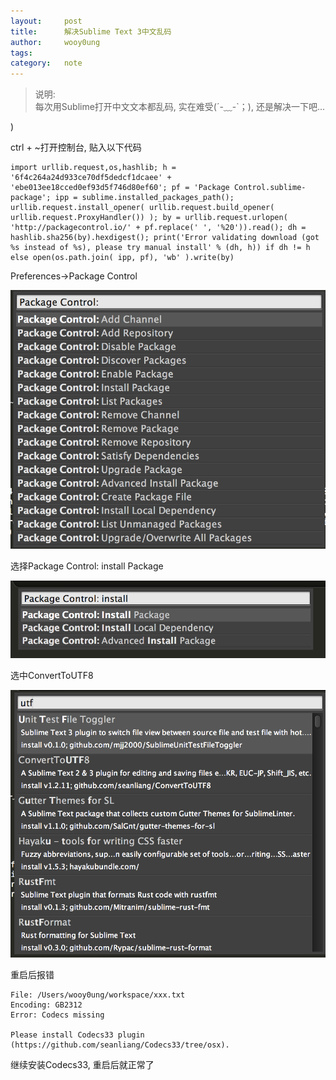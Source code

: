 ```yaml
---
layout:     post
title:      解决Sublime Text 3中文乱码
author:     wooy0ung
tags: 		
category:  	note
---
```



>说明:  
>每次用Sublime打开中文文本都乱码, 实在难受(´-﹏-`；), 还是解决一下吧...
<!-- more -->)  


ctrl + ~打开控制台, 贴入以下代码

```
import urllib.request,os,hashlib; h = '6f4c264a24d933ce70df5dedcf1dcaee' + 'ebe013ee18cced0ef93d5f746d80ef60'; pf = 'Package Control.sublime-package'; ipp = sublime.installed_packages_path(); urllib.request.install_opener( urllib.request.build_opener( urllib.request.ProxyHandler()) ); by = urllib.request.urlopen( 'http://packagecontrol.io/' + pf.replace(' ', '%20')).read(); dh = hashlib.sha256(by).hexdigest(); print('Error validating download (got %s instead of %s), please try manual install' % (dh, h)) if dh != h else open(os.path.join( ipp, pf), 'wb' ).write(by)
```

Preferences->Package Control

![](/assets/img/note/2017-10-16-sublime-text3-gbk/0x00.png)

选择Package Control: install Package

![](/assets/img/note/2017-10-16-sublime-text3-gbk/0x01.png)

选中ConvertToUTF8

![](/assets/img/note/2017-10-16-sublime-text3-gbk/0x02.png)

重启后报错

```
File: /Users/wooy0ung/workspace/xxx.txt
Encoding: GB2312
Error: Codecs missing

Please install Codecs33 plugin (https://github.com/seanliang/Codecs33/tree/osx).
```

继续安装Codecs33, 重启后就正常了